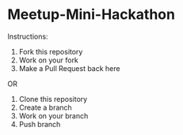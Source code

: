 # Meetup-Mini-Hackathon

Instructions:  

  1. Fork this repository
  2. Work on your fork
  3. Make a Pull Request back here

OR

  1. Clone this repository
  2. Create a branch
  3. Work on your branch
  4. Push branch
